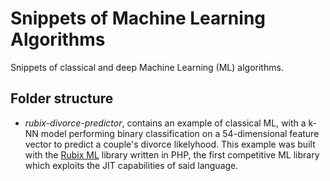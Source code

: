 # Snippets of Machine Learning Algorithms

Snippets of classical and deep Machine Learning (ML) algorithms.

## Folder structure

- *rubix-divorce-predictor*, contains an example of classical ML, with a k-NN model performing binary classification on a 54-dimensional feature vector to predict a couple's divorce likelyhood. This example was built with the [Rubix ML](https://rubixml.com/) library written in PHP, the first competitive ML library which exploits the JIT capabilities of said language.
